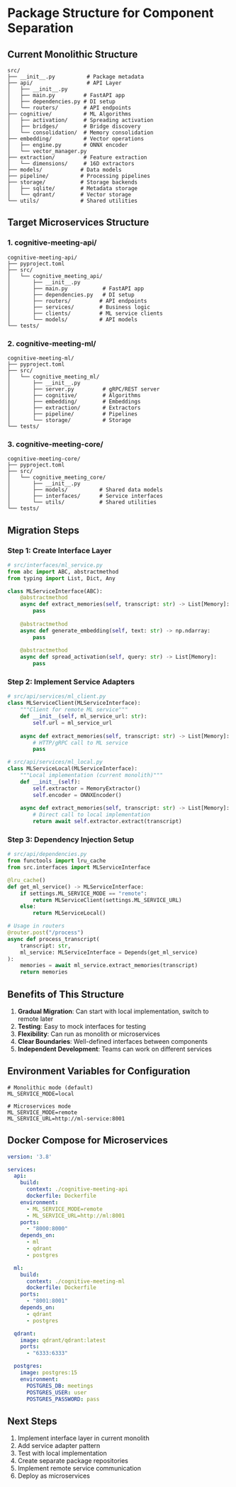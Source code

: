 # Package Structure for Component Separation

## Current Monolithic Structure
```
src/
├── __init__.py          # Package metadata
├── api/                 # API Layer
│   ├── __init__.py
│   ├── main.py         # FastAPI app
│   ├── dependencies.py # DI setup
│   └── routers/        # API endpoints
├── cognitive/          # ML Algorithms
│   ├── activation/     # Spreading activation
│   ├── bridges/        # Bridge discovery
│   └── consolidation/  # Memory consolidation
├── embedding/          # Vector operations
│   ├── engine.py       # ONNX encoder
│   └── vector_manager.py
├── extraction/         # Feature extraction
│   └── dimensions/     # 16D extractors
├── models/            # Data models
├── pipeline/          # Processing pipelines
├── storage/           # Storage backends
│   ├── sqlite/        # Metadata storage
│   └── qdrant/        # Vector storage
└── utils/             # Shared utilities
```

## Target Microservices Structure

### 1. cognitive-meeting-api/
```
cognitive-meeting-api/
├── pyproject.toml
├── src/
│   └── cognitive_meeting_api/
│       ├── __init__.py
│       ├── main.py           # FastAPI app
│       ├── dependencies.py   # DI setup
│       ├── routers/         # API endpoints
│       ├── services/        # Business logic
│       ├── clients/         # ML service clients
│       └── models/          # API models
└── tests/
```

### 2. cognitive-meeting-ml/
```
cognitive-meeting-ml/
├── pyproject.toml
├── src/
│   └── cognitive_meeting_ml/
│       ├── __init__.py
│       ├── server.py         # gRPC/REST server
│       ├── cognitive/        # Algorithms
│       ├── embedding/        # Embeddings
│       ├── extraction/       # Extractors
│       ├── pipeline/         # Pipelines
│       └── storage/          # Storage
└── tests/
```

### 3. cognitive-meeting-core/
```
cognitive-meeting-core/
├── pyproject.toml
├── src/
│   └── cognitive_meeting_core/
│       ├── __init__.py
│       ├── models/          # Shared data models
│       ├── interfaces/      # Service interfaces
│       └── utils/           # Shared utilities
└── tests/
```

## Migration Steps

### Step 1: Create Interface Layer
```python
# src/interfaces/ml_service.py
from abc import ABC, abstractmethod
from typing import List, Dict, Any

class MLServiceInterface(ABC):
    @abstractmethod
    async def extract_memories(self, transcript: str) -> List[Memory]:
        pass
    
    @abstractmethod
    async def generate_embedding(self, text: str) -> np.ndarray:
        pass
    
    @abstractmethod
    async def spread_activation(self, query: str) -> List[Memory]:
        pass
```

### Step 2: Implement Service Adapters
```python
# src/api/services/ml_client.py
class MLServiceClient(MLServiceInterface):
    """Client for remote ML service"""
    def __init__(self, ml_service_url: str):
        self.url = ml_service_url
    
    async def extract_memories(self, transcript: str) -> List[Memory]:
        # HTTP/gRPC call to ML service
        pass

# src/api/services/ml_local.py  
class MLServiceLocal(MLServiceInterface):
    """Local implementation (current monolith)"""
    def __init__(self):
        self.extractor = MemoryExtractor()
        self.encoder = ONNXEncoder()
    
    async def extract_memories(self, transcript: str) -> List[Memory]:
        # Direct call to local implementation
        return await self.extractor.extract(transcript)
```

### Step 3: Dependency Injection Setup
```python
# src/api/dependencies.py
from functools import lru_cache
from src.interfaces import MLServiceInterface

@lru_cache()
def get_ml_service() -> MLServiceInterface:
    if settings.ML_SERVICE_MODE == "remote":
        return MLServiceClient(settings.ML_SERVICE_URL)
    else:
        return MLServiceLocal()

# Usage in routers
@router.post("/process")
async def process_transcript(
    transcript: str,
    ml_service: MLServiceInterface = Depends(get_ml_service)
):
    memories = await ml_service.extract_memories(transcript)
    return memories
```

## Benefits of This Structure

1. **Gradual Migration**: Can start with local implementation, switch to remote later
2. **Testing**: Easy to mock interfaces for testing
3. **Flexibility**: Can run as monolith or microservices
4. **Clear Boundaries**: Well-defined interfaces between components
5. **Independent Development**: Teams can work on different services

## Environment Variables for Configuration

```env
# Monolithic mode (default)
ML_SERVICE_MODE=local

# Microservices mode
ML_SERVICE_MODE=remote
ML_SERVICE_URL=http://ml-service:8001
```

## Docker Compose for Microservices

```yaml
version: '3.8'

services:
  api:
    build:
      context: ./cognitive-meeting-api
      dockerfile: Dockerfile
    environment:
      - ML_SERVICE_MODE=remote
      - ML_SERVICE_URL=http://ml:8001
    ports:
      - "8000:8000"
    depends_on:
      - ml
      - qdrant
      - postgres

  ml:
    build:
      context: ./cognitive-meeting-ml
      dockerfile: Dockerfile
    ports:
      - "8001:8001"
    depends_on:
      - qdrant
      - postgres

  qdrant:
    image: qdrant/qdrant:latest
    ports:
      - "6333:6333"

  postgres:
    image: postgres:15
    environment:
      POSTGRES_DB: meetings
      POSTGRES_USER: user
      POSTGRES_PASSWORD: pass
```

## Next Steps

1. Implement interface layer in current monolith
2. Add service adapter pattern
3. Test with local implementation
4. Create separate package repositories
5. Implement remote service communication
6. Deploy as microservices